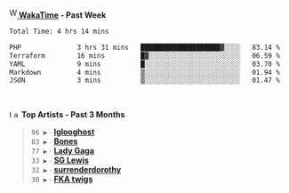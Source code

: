 <img src="https://github.com/dxnter/dxnter/assets/17434202/67b21fa4-d36d-46f9-9dec-f23d976b00ef" alt="WakaTime Logo" width="14" height="18"/><a href="https://wakatime.com/@dxnter" target="_blank"><strong> WakaTime</strong></a><strong> - Past Week</strong>

<!--START_SECTION:waka-->

```txt
Total Time: 4 hrs 14 mins

PHP              3 hrs 31 mins   ████████████████████▓░░░░   83.14 %
Terraform        16 mins         █▓░░░░░░░░░░░░░░░░░░░░░░░   06.59 %
YAML             9 mins          █░░░░░░░░░░░░░░░░░░░░░░░░   03.70 %
Markdown         4 mins          ▒░░░░░░░░░░░░░░░░░░░░░░░░   01.94 %
JSON             3 mins          ▒░░░░░░░░░░░░░░░░░░░░░░░░   01.47 %
```

<!--END_SECTION:waka-->

<br/>

<!--START_LASTFM_ARTISTS:{"period": "3month", "rows": 6}-->
<a href="https://last.fm" target="_blank"><img src="https://user-images.githubusercontent.com/17434202/215290617-e793598d-d7c9-428f-9975-156db1ba89cc.svg" alt="Last.fm Logo" width="18" height="13"/></a> **Top Artists - Past 3 Months**

> `96 ▶️` ∙ **[Iglooghost](https://www.last.fm/music/Iglooghost)**<br/>
> `83 ▶️` ∙ **[Bones](https://www.last.fm/music/Bones)**<br/>
> `77 ▶️` ∙ **[Lady Gaga](https://www.last.fm/music/Lady+Gaga)**<br/>
> `33 ▶️` ∙ **[SG Lewis](https://www.last.fm/music/SG+Lewis)**<br/>
> `32 ▶️` ∙ **[surrenderdorothy](https://www.last.fm/music/surrenderdorothy)**<br/>
> `30 ▶️` ∙ **[FKA twigs](https://www.last.fm/music/FKA+twigs)**<br/>
<!--END_LASTFM_ARTISTS-->
